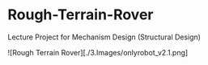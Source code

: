 # Rough-Terrain-Rover
Lecture Project for Mechanism Design (Structural Design)

![Rough Terrain Rover][./3.Images/onlyrobot_v2.1.png]

